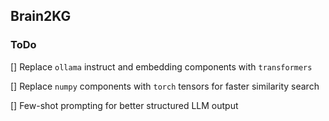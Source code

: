 ## Brain2KG

### ToDo

[] Replace `ollama` instruct and embedding components with `transformers`

[] Replace `numpy` components with `torch` tensors for faster similarity search

[] Few-shot prompting for better structured LLM output